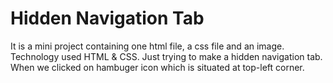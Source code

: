 # Hidden Navigation Tab
It is a mini project containing one html file, a css file and an image. Technology used HTML & CSS. Just trying to make a hidden navigation tab. When we clicked on hambuger icon which is situated at top-left corner.